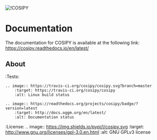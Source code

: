 ![!COSIPY](https://cryo-tools.org/wp-content/uploads/2019/11/COSIPY-logo-2500px.png)

# Documentation
The documentation for COSIPY is available at the following link:
https://cosipy.readthedocs.io/en/latest/

About
-----

:Tests:       

    .. image:: https://travis-ci.org/cosipy/cosipy.svg?branch=master
        :target: https://travis-ci.org/cosipy/cosipy
        :alt: Linux build status

    .. image:: https://readthedocs.org/projects/cosipy/badge/?version=latest
        :target: http://docs.oggm.org/en/latest/
        :alt: Documentation status

:License:
    .. image:: https://img.shields.io/pypi/l/cosipy.svg
        :target: http://www.gnu.org/licenses/gpl-3.0.en.html
        :alt: GNU GPLv3 license
